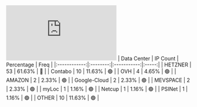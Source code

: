 ![Diagramm](https://github.com/obajay/StateSync-snapshots/blob/main/Projects/Ojo/1/README.md)
| Data Center | IP Count | Percentage | Freq |
|:------------:|:--------:|:-----------:|:-----:|
| HETZNER | 53 | 61.63% | 🔴 |
| Contabo | 10 | 11.63% | 🟢 |
| OVH | 4 | 4.65% | 🟢 |
| AMAZON | 2 | 2.33% | 🟢 |
| Google-Cloud | 2 | 2.33% | 🟢 |
| MEVSPACE | 2 | 2.33% | 🟢 |
| myLoc | 1 | 1.16% | 🟢 |
| Netcup | 1 | 1.16% | 🟢 |
| PSINet | 1 | 1.16% | 🟢 |
| OTHER | 10 | 11.63% | 🟢 |